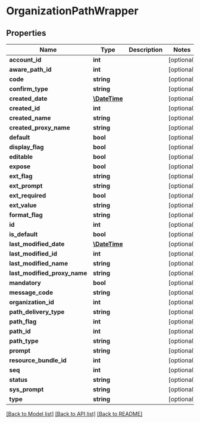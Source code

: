 # OrganizationPathWrapper

## Properties
Name | Type | Description | Notes
------------ | ------------- | ------------- | -------------
**account_id** | **int** |  | [optional] 
**aware_path_id** | **int** |  | [optional] 
**code** | **string** |  | [optional] 
**confirm_type** | **string** |  | [optional] 
**created_date** | [**\DateTime**](\DateTime.md) |  | [optional] 
**created_id** | **int** |  | [optional] 
**created_name** | **string** |  | [optional] 
**created_proxy_name** | **string** |  | [optional] 
**default** | **bool** |  | [optional] 
**display_flag** | **bool** |  | [optional] 
**editable** | **bool** |  | [optional] 
**expose** | **bool** |  | [optional] 
**ext_flag** | **string** |  | [optional] 
**ext_prompt** | **string** |  | [optional] 
**ext_required** | **bool** |  | [optional] 
**ext_value** | **string** |  | [optional] 
**format_flag** | **string** |  | [optional] 
**id** | **int** |  | [optional] 
**is_default** | **bool** |  | [optional] 
**last_modified_date** | [**\DateTime**](\DateTime.md) |  | [optional] 
**last_modified_id** | **int** |  | [optional] 
**last_modified_name** | **string** |  | [optional] 
**last_modified_proxy_name** | **string** |  | [optional] 
**mandatory** | **bool** |  | [optional] 
**message_code** | **string** |  | [optional] 
**organization_id** | **int** |  | [optional] 
**path_delivery_type** | **string** |  | [optional] 
**path_flag** | **int** |  | [optional] 
**path_id** | **int** |  | [optional] 
**path_type** | **string** |  | [optional] 
**prompt** | **string** |  | [optional] 
**resource_bundle_id** | **int** |  | [optional] 
**seq** | **int** |  | [optional] 
**status** | **string** |  | [optional] 
**sys_prompt** | **string** |  | [optional] 
**type** | **string** |  | [optional] 

[[Back to Model list]](../README.md#documentation-for-models) [[Back to API list]](../README.md#documentation-for-api-endpoints) [[Back to README]](../README.md)



